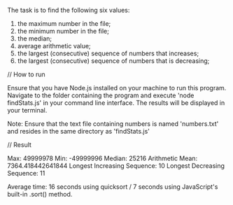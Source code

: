 The task is to find the following six values:

1. the maximum number in the file;
2. the minimum number in the file;
3. the median;
4. average arithmetic value;
5. the largest (consecutive) sequence of numbers that increases;
6. the largest (consecutive) sequence of numbers that is decreasing;

// How to run

Ensure that you have Node.js installed on your machine to run this program. Navigate to the folder containing the program and execute 'node findStats.js' in your command line interface. The results will be displayed in your terminal.

Note: Ensure that the text file containing numbers is named 'numbers.txt' and resides in the same directory as 'findStats.js'

// Result

Max: 49999978
Min: -49999996
Median: 25216
Arithmetic Mean: 7364.418442641844
Longest Increasing Sequence: 10
Longest Decreasing Sequence: 11

Average time: 16 seconds using quicksort / 7 seconds using JavaScript's built-in .sort() method.
